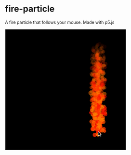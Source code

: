 # fire-particle
A fire particle that follows your mouse. Made with p5.js

![fireparticle.gif](/fireparticle.gif)